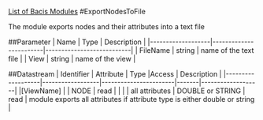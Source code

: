 [List of Bacis Modules](List_of_Basic_Modules.md)
#ExportNodesToFile

The module exports nodes and their attributes into a text file

##Parameter
|        Name       |          Type          |       Description         | 
|-------------------|------------------------|---------------------------|
| FileName     | string |  name of the text file       |
| View     | string |  name of the view |


##Datastream
|     Identifier    |     Attribute    |      Type             |Access |    Description    |
|-------------------|------------------|-----------------------|-------|-------------------|
|[ViewName] |                  | NODE   | read  | |
|                   | all attributes  | DOUBLE or STRING | read | module exports all attributes if attribute type is either double or string |
